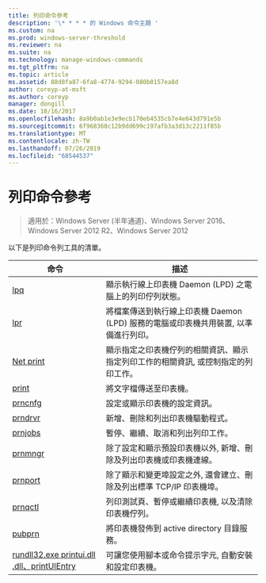 ```yaml
---
title: 列印命令參考
description: '\* * * * 的 Windows 命令主題 '
ms.custom: na
ms.prod: windows-server-threshold
ms.reviewer: na
ms.suite: na
ms.technology: manage-windows-commands
ms.tgt_pltfrm: na
ms.topic: article
ms.assetid: 88d8fa87-6fa8-4774-9294-080b0157ea8d
author: coreyp-at-msft
ms.author: coreyp
manager: dongill
ms.date: 10/16/2017
ms.openlocfilehash: 8a9b0ab1e3e9ecb170eb4535cb7e4e643d791e5b
ms.sourcegitcommit: 6f968368c12b9dd699c197afb3a3d13c2211f85b
ms.translationtype: MT
ms.contentlocale: zh-TW
ms.lasthandoff: 07/26/2019
ms.locfileid: "68544537"
---
```

# <a name="print-command-reference"></a>列印命令參考

>適用於：Windows Server (半年通道)、Windows Server 2016、Windows Server 2012 R2、Windows Server 2012

以下是列印命令列工具的清單。

|                         命令                          |                                                                描述                                                                 |
|----------------------------------------------------------|--------------------------------------------------------------------------------------------------------------------------------------------|
|                       [lpq](lpq.md)                       |                           顯示執行線上印表機 Daemon (LPD) 之電腦上的列印佇列狀態。                            |
|                      [lpr](lpr.md)                       |      將檔案傳送到執行線上印表機 Daemon (LPD) 服務的電腦或印表機共用裝置, 以準備進行列印。       |
|                [Net print](net-print.md)                 | 顯示指定之印表機佇列的相關資訊、顯示指定列印工作的相關資訊, 或控制指定的列印工作。 |
|                    [print](print.md)                     |                                                      將文字檔傳送至印表機。                                                       |
|                  [prncnfg](prncnfg.md)                   |                                     設定或顯示印表機的設定資訊。                                      |
|                  [prndrvr](prndrvr.md)                   |                                                 新增、刪除和列出印表機驅動程式。                                                  |
|                  [prnjobs](prnjobs.md)                   |                                              暫停、繼續、取消和列出列印工作。                                               |
|                  [prnmngr](prnmngr.md)                   |            除了設定和顯示預設印表機以外, 新增、刪除及列出印表機或印表機連線。            |
|                  [prnport](prnport.md)                   |           除了顯示和變更埠設定之外, 還會建立、刪除及列出標準 TCP/IP 印表機埠。            |
|                  [prnqctl](prnqctl.md)                   |                                列印測試頁、暫停或繼續印表機, 以及清除印表機佇列。                                |
|                   [pubprn](pubprn.md)                    |                                       將印表機發佈到 active directory 目錄服務。                                       |
| [rundll32.exe printui.dll .dll、printUIEntry](rundll32-printui.md) |                可讓您使用腳本或命令提示字元, 自動安裝和設定印表機。                 |

